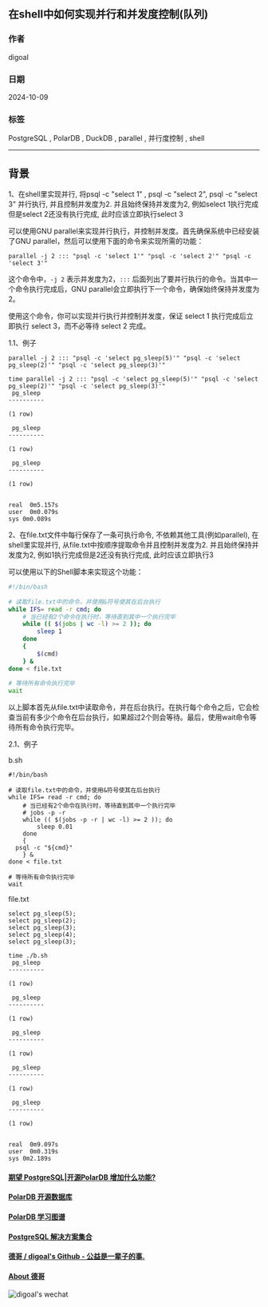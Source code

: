 ## 在shell中如何实现并行和并发度控制(队列)  
                                                                
### 作者                                    
digoal                                    
                                           
### 日期                                         
2024-10-09                                    
                                        
### 标签                                      
PostgreSQL , PolarDB , DuckDB , parallel , 并行度控制 , shell            
                                                               
----                                        
                                                      
## 背景      
1、在shell里实现并行, 将psql -c "select 1" , psql -c "select 2", psql -c "select 3" 并行执行, 并且控制并发度为2. 并且始终保持并发度为2, 例如select 1执行完成但是select 2还没有执行完成, 此时应该立即执行select 3  
  
可以使用GNU parallel来实现并行执行，并控制并发度。首先确保系统中已经安装了GNU parallel，然后可以使用下面的命令来实现所需的功能：  
  
```shell  
parallel -j 2 ::: "psql -c 'select 1'" "psql -c 'select 2'" "psql -c 'select 3'"  
```  
  
这个命令中，`-j 2` 表示并发度为2，`:::` 后面列出了要并行执行的命令。当其中一个命令执行完成后，GNU parallel会立即执行下一个命令，确保始终保持并发度为2。  
  
使用这个命令，你可以实现并行执行并控制并发度，保证 select 1 执行完成后立即执行 select 3，而不必等待 select 2 完成。  
  
1\.1、例子  
```  
parallel -j 2 ::: "psql -c 'select pg_sleep(5)'" "psql -c 'select pg_sleep(2)'" "psql -c 'select pg_sleep(3)'"  
  
time parallel -j 2 ::: "psql -c 'select pg_sleep(5)'" "psql -c 'select pg_sleep(2)'" "psql -c 'select pg_sleep(3)'"  
 pg_sleep   
----------  
   
(1 row)  
  
 pg_sleep   
----------  
   
(1 row)  
  
 pg_sleep   
----------  
   
(1 row)  
  
  
real  0m5.157s  
user  0m0.079s  
sys 0m0.089s  
```  
  
2、在file.txt文件中每行保存了一条可执行命令, 不依赖其他工具(例如parallel), 在shell里实现并行, 从file.txt中按顺序提取命令并且控制并发度为2. 并且始终保持并发度为2, 例如1执行完成但是2还没有执行完成, 此时应该立即执行3  
  
可以使用以下的Shell脚本来实现这个功能：  
  
```bash  
#!/bin/bash  
  
# 读取file.txt中的命令，并使用&符号使其在后台执行  
while IFS= read -r cmd; do  
    # 当已经有2个命令在执行时，等待直到其中一个执行完毕  
    while (( $(jobs | wc -l) >= 2 )); do  
        sleep 1  
    done  
    {  
        $(cmd)  
    } &  
done < file.txt  
  
# 等待所有命令执行完毕  
wait  
```  
  
以上脚本首先从file.txt中读取命令，并在后台执行。在执行每个命令之后，它会检查当前有多少个命令在后台执行，如果超过2个则会等待。最后，使用wait命令等待所有命令执行完毕。  
  
2\.1、例子  
  
b.sh   
```  
#!/bin/bash  
  
# 读取file.txt中的命令，并使用&符号使其在后台执行  
while IFS= read -r cmd; do  
    # 当已经有2个命令在执行时，等待直到其中一个执行完毕  
    # jobs -p -r  
    while (( $(jobs -p -r | wc -l) >= 2 )); do  
        sleep 0.01  
    done  
    {  
  psql -c "${cmd}"  
    } &  
done < file.txt  
  
# 等待所有命令执行完毕  
wait  
```  
  
file.txt   
```  
select pg_sleep(5);  
select pg_sleep(2);  
select pg_sleep(3);  
select pg_sleep(4);  
select pg_sleep(3);  
```  
  
```  
time ./b.sh   
 pg_sleep   
----------  
   
(1 row)  
  
 pg_sleep   
----------  
   
(1 row)  
  
 pg_sleep   
----------  
   
(1 row)  
  
 pg_sleep   
----------  
   
(1 row)  
  
 pg_sleep   
----------  
   
(1 row)  
  
  
real  0m9.097s  
user  0m0.319s  
sys 0m2.189s  
```  
  
  
#### [期望 PostgreSQL|开源PolarDB 增加什么功能?](https://github.com/digoal/blog/issues/76 "269ac3d1c492e938c0191101c7238216")
  
  
#### [PolarDB 开源数据库](https://openpolardb.com/home "57258f76c37864c6e6d23383d05714ea")
  
  
#### [PolarDB 学习图谱](https://www.aliyun.com/database/openpolardb/activity "8642f60e04ed0c814bf9cb9677976bd4")
  
  
#### [PostgreSQL 解决方案集合](../201706/20170601_02.md "40cff096e9ed7122c512b35d8561d9c8")
  
  
#### [德哥 / digoal's Github - 公益是一辈子的事.](https://github.com/digoal/blog/blob/master/README.md "22709685feb7cab07d30f30387f0a9ae")
  
  
#### [About 德哥](https://github.com/digoal/blog/blob/master/me/readme.md "a37735981e7704886ffd590565582dd0")
  
  
![digoal's wechat](../pic/digoal_weixin.jpg "f7ad92eeba24523fd47a6e1a0e691b59")
  
